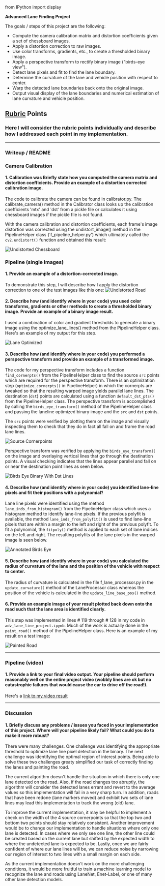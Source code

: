from IPython import display

**Advanced Lane Finding Project**

The goals / steps of this project are the following:

* Compute the camera calibration matrix and distortion coefficients given a set of chessboard images.
* Apply a distortion correction to raw images.
* Use color transforms, gradients, etc., to create a thresholded binary image.
* Apply a perspective transform to rectify binary image ("birds-eye view").
* Detect lane pixels and fit to find the lane boundary.
* Determine the curvature of the lane and vehicle position with respect to center.
* Warp the detected lane boundaries back onto the original image.
* Output visual display of the lane boundaries and numerical estimation of lane curvature and vehicle position.

[//]: # (Image References)


[image1]: ./output_images/undistorted_chessboard.jpg "Undistorted Chessboard"
[image2]: ./output_images/undistorted.jpg "Undistorted Road"
[image3]: ./output_images/lane_optimized.jpg "Lane Optimized"
[image4]: ./output_images/cornerpoints.png "Source Cornerpoints"
[image5]: ./output_images/birds_eye_binary.jpg "Birds Eye Binary With Dst Lines"
[image6]: ./output_images/annotated_birds_eye.jpg "Annotated Birds Eye"
[image7]: ./output_images/painted_road.jpg "Painted Road"
[video1]: ./test_videos_output/painted_project_video.mp4 "Video"

## [Rubric](https://review.udacity.com/#!/rubrics/571/view) Points

### Here I will consider the rubric points individually and describe how I addressed each point in my implementation.  

---

### Writeup / README

### Camera Calibration

#### 1. Calibration was Briefly state how you computed the camera matrix and distortion coefficients. Provide an example of a distortion corrected calibration image.

The code to calibrate the camera can be found in calibrator.py.
The calibrate_camera() method in the Calibrator class looks up 
the calibration coefficients 'mtx' and 'dst' from a pickle file or calculates it using chessboard images if the pickle file is not found.  

With the camera calibration and distortion coefficients, each frame's image distortion was corrected using the undistort_image() method in the PipelineHelper class ('f_pipeline_helper.py') which  ultimately called the `cv2.undistort()` function and obtained this result: 

![Undistorted Chessboard][image1]

### Pipeline (single images)

#### 1. Provide an example of a distortion-corrected image.

To demonstrate this step, I will describe how I apply the distortion correction to one of the test images like this one:
![Undistorted Road][image2]

#### 2. Describe how (and identify where in your code) you used color transforms, gradients or other methods to create a thresholded binary image.  Provide an example of a binary image result.

I used a combination of color and gradient thresholds to generate a binary image using the optimize_lane_lines() method from the PipelineHelper class.  Here's an example of my output for this step.  

![Lane Optimized][image3]

#### 3. Describe how (and identify where in your code) you performed a perspective transform and provide an example of a transformed image.

The code for my perspective transform includes a function `find_cornerpts()` from 
the PipelineHelper class to find the source `src` points which are required for the perspective transform.  There is an optimization step (`optimize_cornerpts()` in PipelineHelper) in which the cornerpts are tweaked so that the resulting warped image yields parallel lane lines.  The destination (`dst`) points are calculated using a function `default_dst_pts()` from the PipelineHelper class.  The perspective transform is accomplished by calling the `birds_eye_transform()` method of the PipelineHelper class and passing the laneline optimized binary image and the `src` and `dst` points. 

The `src` points were verified by plotting them on the image and visually inspecting them to check that they do in fact all fall on and frame the road lane lines. 

![Source Cornerpoints][image4]

Perspective transform was verified by applying the `birds_eye_transform()` on the image and overlaying vertical lines that go through the destination points.  A visual checking indicates that the lines appear parallel and fall on or near the destination point lines as seen below.

![Birds Eye Binary With Dst Lines][image5]

#### 4. Describe how (and identify where in your code) you identified lane-line pixels and fit their positions with a polynomial?

Lane line pixels were identified using the method `lane_inds_from_histogram()` from the PipelineHelper class which uses a histogram method to identify lane-line pixels.  If the previous polyfit is available, the method `lane_inds_from_polyfit()` is used to find lane-line pixels that are within a margin to the left and right of the previous polyfit.  To fit a polynomial, the `fitpoly()` method is applied to each set of lane indices on the left and right.  The resulting polyfits of the lane pixels in the warped image is seen below.

![Annotated Birds Eye][image6]

#### 5. Describe how (and identify where in your code) you calculated the radius of curvature of the lane and the position of the vehicle with respect to center.

The radius of curvature is calculated in the file f_lane_processor.py in the `update_curvature()` method of the LaneProcessor class whereas the position of the vehicle is calculated in the `update_line_base_pos()` method.  

#### 6. Provide an example image of your result plotted back down onto the road such that the lane area is identified clearly.

This step was implemented in lines # 119 through # 128 in my code in `adv_lane_line_project.ipynb`.  Much of the work is actually done in the `paint_road()` method of the PipelineHelper class.  Here is an example of my result on a test image:

![Painted Road][image7]

---

### Pipeline (video)

#### 1. Provide a link to your final video output.  Your pipeline should perform reasonably well on the entire project video (wobbly lines are ok but no catastrophic failures that would cause the car to drive off the road!).

Here's a [link to my video result](./test_videos_output/painted_project_video.mp4)

---

### Discussion

#### 1. Briefly discuss any problems / issues you faced in your implementation of this project.  Where will your pipeline likely fail?  What could you do to make it more robust?

There were many challenges.  One challenge was identifying the appropriate threshold to optimize lane line pixel detection in the binary.  The next challenge was identifying the optimal region of interest points. Being able to solve these two challenges greaty simplified our task of correctly finding the lanes and painting the road.  

The current algorithm doesn't handle the situation in which there is only one lane detected on the road.  Also, if the road changes too abruptly, the algorithm will consider the detected lanes errant and revert to the average values so this implementation will fail in a very sharp turn.  In addition, roads that have been redone (lane markers moved) and exhibit two sets of lane lines may lead this implementation to track the wrong (old) lane.  

To improve the current implementation, it may be helpful to implement a check on the width of the 4 source cornerpoints so that the top two and bottom two points should stay relatively consistent.  Another improvement would be to change our implementation to handle situations where only one lane is detected.  In cases where we only see one line, the other line could be created based on the current lane but shifted by the expected width to where the undetected lane is expected to be. Lastly, once we are fairly confident of where our lane lines will be, we can reduce noise by narrowing our region of interest to two lines with a small margin on each side. 

As the current implementation doesn't work on the more challenging conditions, it would be more fruitful to train a machine learning model to recognize the lane and roads using LaneNet, Enet-Label, or one of many other lane detection models.

